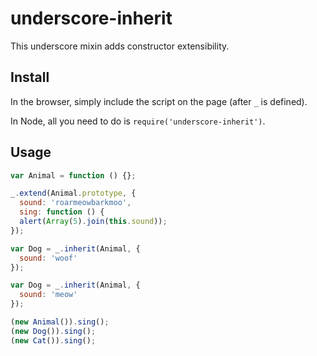 underscore-inherit
==================

This underscore mixin adds constructor extensibility.

Install
-------

In the browser, simply include the script on the page (after `_` is defined).

In Node, all you need to do is `require('underscore-inherit')`.

Usage
-----

```js
var Animal = function () {};

_.extend(Animal.prototype, {
  sound: 'roarmeowbarkmoo',
  sing: function () {
  alert(Array(5).join(this.sound));
});

var Dog = _.inherit(Animal, {
  sound: 'woof'
});

var Dog = _.inherit(Animal, {
  sound: 'meow'
});

(new Animal()).sing();
(new Dog()).sing();
(new Cat()).sing();
```

